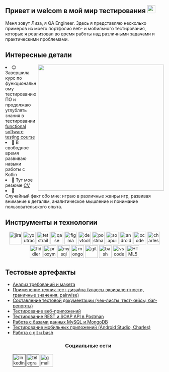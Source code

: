 
<h2> Привет и welcom в мой мир тестирования  <img src="https://raw.githubusercontent.com/Tarikul-Islam-Anik/Animated-Fluent-Emojis/master/Emojis/Smilies/Alien%20Monster.png" height="25" /> </h2>

<p> Меня зовут Лиза, я QA Engineer. Здесь я представляю несколько примеров из моего портфолио веб- и мобильного тестирования, которые я реализовал во время работы над различными задачами и практическими проблемами.
<h2>Интересные детали</h2>
<img align="right" src="https://github.com/Anmol-Baranwal/Cool-GIFs-For-GitHub/assets/74038190/af212da4-8588-4d7c-8400-16e56f2746a0" width="400">
<li> 😌 Завершила курс по функциональному тестированию ПО и продолжаю углублять знания в тестировании  <a href="">functional software testing course</a> </li> 
<li> 📖 В свободное время развиваю навыки работы с Kotlin </li>
<li>📙 Тут мое резюме <a href="">CV</a></li> 
<li>🧣 Случайный факт обо мне: играю в различные жанры игр, развивая внимание к деталям, аналитическое мышление и понимание пользовательского опыта.  </li>

<h2>Инструменты и технологии</h2>
<p align="center">
<img src="https://cdn.jsdelivr.net/gh/devicons/devicon/icons/jira/jira-original.svg" title="jira" alt="jira" width="40" height="40"/>
<img src="https://upload.wikimedia.org/wikipedia/commons/thumb/8/8d/YouTrack_Icon.svg/1024px-YouTrack_Icon.svg.png?20200803082248" title="youtrack" alt="youtrack" width="40" height="40"/>
<img src="https://codahosted.io/packs/21236/unversioned/assets/LOGO/ba1091c59bab89cd2fd0f289622731fe16113d7b00905abe64759c313a4b73b76c1b0426076ed76cb74752234c734131df46992d5b8b48fc13e264240e4f7119f736cfeb64df36ded54b5cbf6198b9cadedf18dd0cac5c7dbcd16e6336c29363cd1292ba" title="testrail" alt="tetstrail" width="40" height="40"/>
<img src="https://luna1.co/eb0187.png" title="qase" alt="qase" width="40" height="40"/>
<img src="https://cdn.jsdelivr.net/gh/devicons/devicon/icons/figma/figma-original.svg" title="figma" alt="figma" width="40" height="40"/>
<img src="https://d33wubrfki0l68.cloudfront.net/38b5c953a4667366685d55db55d057c86db1fc54/a0fdc/static/acae6b24d940347661ca901ea07f47c1/chrome-dev-logo-icon.png" title="devtools" alt="devtools" width="40" height="40"/>
<img src="https://www.svgrepo.com/show/354202/postman-icon.svg" title="postman" alt="postman" width="40" height="40"/>
<img src="https://encrypted-tbn0.gstatic.com/images?q=tbn:ANd9GcTDLj-17hLuPse4K5lo4VLNFRn89rjLSB-KKIZMdNjB0Q&s" title="soapui" alt="soapui" width="40" height="40"/>
 <img src="https://cdn.jsdelivr.net/gh/devicons/devicon/icons/androidstudio/androidstudio-original.svg" title="android-studio" alt="android-studio" width="40" height="40"/>
<img src="https://cdn.jsdelivr.net/gh/devicons/devicon/icons/xcode/xcode-original.svg" title="xcode" alt="xcode" width="40" height="40"/>
<img src="https://64.media.tumblr.com/c40e81596f30adf8690ee26aa12e888f/tumblr_inline_ob8z21ogTu1r2onau_400.png" title="charles-proxy" alt="charles-proxy" width="40" height="40"/>
<img src="https://www.megaleechers.com/storage/Fiddler-Everywhere-Icon.png" title="fiddler" alt="fiddler" width="40" height="40"/>
<img src="https://ph-files.imgix.net/f1aba60e-b071-4afd-bde6-7c123853a3ae.png?auto=format" title="proxyman" alt="proxyman" width="40" height="40"/>
<img src="https://cdn.jsdelivr.net/gh/devicons/devicon/icons/mysql/mysql-original.svg" title="mysql" alt="mysql" width="40" height="40"/>
<img src="https://cdn.jsdelivr.net/gh/devicons/devicon/icons/mongodb/mongodb-original.svg" title="mongodb" alt="mongodb" width="40" height="40"/>
<img src="https://cdn.jsdelivr.net/gh/devicons/devicon/icons/git/git-original.svg" title="git" alt="git" width="40" height="40"/>
<img src="https://upload.wikimedia.org/wikipedia/commons/thumb/4/4b/Bash_Logo_Colored.svg/1024px-Bash_Logo_Colored.svg.png?20180723054350" title="bash" alt="bash" width="40" height="40"/>
<img src="https://cdn.jsdelivr.net/gh/devicons/devicon/icons/vscode/vscode-original.svg" title="vscode" alt="vscode" width="40" height="40"/>
<img src="https://cdn-icons-png.flaticon.com/512/919/919827.png" title="HTML5" alt="HTML5" width="40" height="40"/>
</p>
<h2>Тестовые артефакты </h2>
<p> 
<ul>
<li>  <a href="https://github.com/Whitelur/theory">Анализ требований и макета </a>  </li>
<li>  <a href="https://github.com/Whitelur/design">Применение техник тест-дизайна (классы эквивалентности, граничные значения, pairwise) </a>  </li>
<li>  <a href="https://github.com/Whitelur/test_documentation">Составление тестовой документации (чек-листы, тест-кейсы, баг-репорты) </a>  </li>
<li>  <a href="https://github.com/Whitelur/web_testing">Тестирование веб-приложений </a>  </li>
<li>  <a href="https://github.com/Whitelur/Api">Тестирование REST и SOAP API в Postman </a>  </li>
<li>  <a href="https://github.com/Whitelur/database">Работа с базами данных MySQL и MongoDB </a>  </li>
<li>  <a href="https://github.com/Whitelur/mobile">Тестирование мобильных приложений (Android Studio, Charles) </a>  </li>
<li>  <a href="https://github.com/Whitelur/git_bash">Работа с git и bash </a>  </li>

<h3 align="center"> Социальные сети </h3>
<a href= ""><img src="https://img.icons8.com/?size=512&id=13930&format=png" width="40" height="40" alt="linkedin"/></a>
<a href= ""><img src="https://img.icons8.com/?size=512&id=63306&format=png" width="40" height="40" alt="telegram"/></a>
<a href= "lise1234979@gmail.com"><img src="https://img.icons8.com/?size=512&id=P7UIlhbpWzZm&format=png" width="40" height="40" alt="gmail"/></a>
</p>
